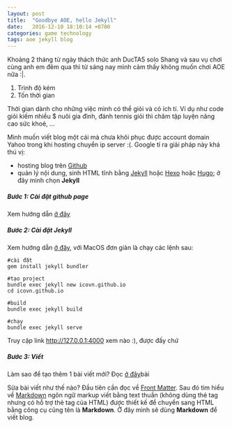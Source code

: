 ```yaml
---
layout: post
title:  "Goodbye AOE, hello Jekyll"
date:   2016-12-10 18:10:14 +0700
categories: game technology
tags: aoe jekyll blog
---
```

Khoảng 2 tháng từ ngày thách thức anh DucTA5 solo Shang và sau vụ chơi cùng anh em đêm qua thì từ sáng nay mình cảm thấy không muốn chơi AOE nữa :|.
1. Trình độ kém
2. Tốn thời gian

Thời gian dành cho những việc mình có thể giỏi và có ích tí. Ví dụ như code giỏi kiếm nhiều $ nuôi gia đình, đánh tennis giỏi thì chăm tập luyện nâng cao sức khoẻ, ...

Mình muốn viết blog một cái mà chưa khôi phục được account domain Yahoo trong khi hosting chuyển ip server :(. Google tí ra giải pháp này khá thú vị:
- hosting blog trên [Github][link-github-page]
- quản lý nội dung, sinh HTML tĩnh bằng [Jekyll][link-jekyll] hoặc [Hexo][link-hexo] hoặc [Hugo][link-hugo]; ở đây mình chọn **Jekyll**

##### Bước 1: Cài đặt github page
Xem hướng dẫn [ở đây][link-github-page]
##### Bước 2: Cài đặt Jekyll
Xem hướng dẫn [ở đây][link-jekyll-install], với MacOS đơn giản là chạy các lệnh sau:
``` macos
#cài đặt
gem install jekyll bundler

#tạo project
bundle exec jekyll new icovn.github.io
cd icovn.github.io

#build
bundle exec jekyll build

#chạy
bundle exec jekyll serve
```
Truy cập link http://127.0.0.1:4000 xem nào :), được đấy chứ
##### Bước 3: Viết
Làm sao để tạo thêm 1 bài viết mới? Đọc [ở đây][link-jekyll-post]bài

Sửa bài viết như thế nào? Đầu tiên cần đọc về [Front Matter][link-frontmatter]. Sau đó tìm hiểu về [Markdown][link-markdown] ngôn ngữ markup viết bằng text thuần (không dùng thẻ tag nhưng có hỗ trợ thẻ tag của HTML) được thiết kế để chuyển sang HTML bằng công cụ cũng tên là **Markdown**. Ở đây mình sẽ dùng **Markdown** để viết blog.

[link-github-page]: https://pages.github.com
[link-jekyll]: https://jekyllrb.com/
[link-frontmatter]: https://jekyllrb.com/docs/frontmatter/
[link-jekyll-install]: https://jekyllrb.com/docs/installation/
[link-jekyll-post]: https://jekyllrb.com/docs/posts/
[link-hexo]: https://hexo.io/
[link-hugo]: https://gohugo.io/
[link-markdown]: https://github.com/adam-p/markdown-here/wiki/Markdown-Cheatsheet
